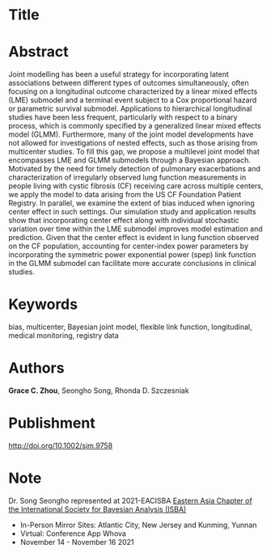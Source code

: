 # Title

# Abstract
Joint modelling has been a useful strategy for incorporating latent associations between different
types of outcomes simultaneously, often focusing on a longitudinal outcome characterized by a
linear mixed effects (LME) submodel and a terminal event subject to a Cox proportional hazard
or parametric survival submodel. Applications to hierarchical longitudinal studies have been less
frequent, particularly with respect to a binary process, which is commonly specified by a generalized
linear mixed effects model (GLMM). Furthermore, many of the joint model developments have not
allowed for investigations of nested effects, such as those arising from multicenter studies. To fill this
gap, we propose a multilevel joint model that encompasses LME and GLMM submodels through a
Bayesian approach. Motivated by the need for timely detection of pulmonary exacerbations and
characterization of irregularly observed lung function measurements in people living with cystic
fibrosis (CF) receiving care across multiple centers, we apply the model to data arising from the
US CF Foundation Patient Registry. In parallel, we examine the extent of bias induced when ignoring
center effect in such settings. Our simulation study and application results show that incorporating
center effect along with individual stochastic variation over time within the LME submodel improves
model estimation and prediction. Given that the center effect is evident in lung function observed
on the CF population, accounting for center-index power parameters by incorporating the symmetric
power exponential power (spep) link function in the GLMM submodel can facilitate more accurate
conclusions in clinical studies.

# Keywords
bias, multicenter, Bayesian joint model, flexible link function, longitudinal, medical monitoring, registry
data

# Authors
**Grace C. Zhou**, Seongho Song, Rhonda D. Szczesniak

# Publishment
http://doi.org/10.1002/sim.9758 

# Note
Dr. Song Seongho represented at 2021-EACISBA [Eastern Asia Chapter of the International Society for Bayesian Analysis (ISBA)](https://events.stat.uconn.edu/EACISBA2021/index.html)
* In-Person Mirror Sites: Atlantic City, New Jersey and Kunming, Yunnan
* Virtual: Conference App Whova
* November 14 - November 16 2021
